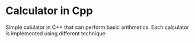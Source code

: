 # Calculator in Cpp
 Simple calulator in C++ that can perform basic arithmetics. Each calculator is implemented using different technique
